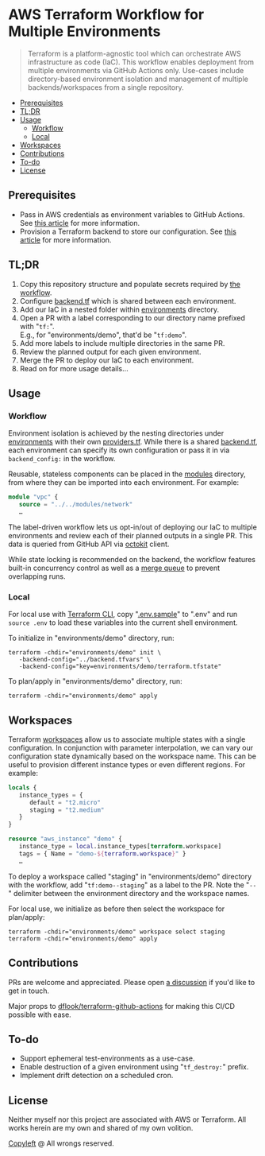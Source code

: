 # AWS Terraform Workflow for Multiple Environments

> Terraform is a platform-agnostic tool which can orchestrate AWS infrastructure as code (IaC). This workflow enables deployment from multiple environments via GitHub Actions only. Use-cases include directory-based environment isolation and management of multiple backends/workspaces from a single repository.

- [Prerequisites](#prerequisites)
- [TL;DR](#tldr)
- [Usage](#usage)
  - [Workflow](#workflow)
  - [Local](#local)
- [Workspaces](#workspaces)
- [Contributions](#contributions)
- [To-do](#to-do)
- [License](#license)

## Prerequisites

- Pass in AWS credentials as environment variables to GitHub Actions. See [this article](https://docs.aws.amazon.com/cli/latest/userguide/cli-configure-envvars) for more information.
- Provision a Terraform backend to store our configuration. See [this article](https://developer.hashicorp.com/terraform/language/settings/backends/configuration) for more information.

## TL;DR

1. Copy this repository structure and populate secrets required by [the workflow](.github/workflows/terraform.yml).
1. Configure [backend.tf](environments/backend.tfvars) which is shared between each environment.
1. Add our IaC in a nested folder within [environments](environments) directory.
1. Open a PR with a label corresponding to our directory name prefixed with "`tf:`".<br>
   E.g., for "environments/demo", that'd be "`tf:demo`".
1. Add more labels to include multiple directories in the same PR.
1. Review the planned output for each given environment.
1. Merge the PR to deploy our IaC to each environment.
1. Read on for more usage details…

## Usage

### Workflow

Environment isolation is achieved by the nesting directories under [environments](environments) with their own [providers.tf](environments/demo/providers.tf). While there is a shared [backend.tf](environments/backend.tfvars), each environment can specify its own configuration or pass it in via `backend_config:` in the workflow.

Reusable, stateless components can be placed in the [modules](modules/) directory, from where they can be imported into each environment. For example:

```terraform
module "vpc" {
   source = "../../modules/network"
   …
```

The label-driven workflow lets us opt-in/out of deploying our IaC to multiple environments and review each of their planned outputs in a single PR. This data is queried from GitHub API via [octokit](https://octokit.github.io/rest.js/v18#issues-list-labels-on-issue) client.

While state locking is recommended on the backend, the workflow features built-in concurrency control as well as a [merge queue](https://docs.github.com/en/pull-requests/collaborating-with-pull-requests/incorporating-changes-from-a-pull-request/merging-a-pull-request-with-a-merge-queue) to prevent overlapping runs.

### Local

For local use with [Terraform CLI](https://developer.hashicorp.com/terraform/downloads), copy "[.env.sample](.env.sample)" to ".env" and run `source .env` to load these variables into the current shell environment.

To initialize in "environments/demo" directory, run:

```shell
terraform -chdir="environments/demo" init \
   -backend-config="../backend.tfvars" \
   -backend-config="key=environments/demo/terraform.tfstate"
```

To plan/apply in "environments/demo" directory, run:

```shell
terraform -chdir="environments/demo" apply
```

## Workspaces

Terraform [workspaces](https://developer.hashicorp.com/terraform/language/state/workspaces) allow us to associate multiple states with a single configuration. In conjunction with parameter interpolation, we can vary our configuration state dynamically based on the workspace name. This can be useful to provision different instance types or even different regions. For example:

```terraform
locals {
   instance_types = {
      default = "t2.micro"
      staging = "t2.medium"
   }
}

resource "aws_instance" "demo" {
   instance_type = local.instance_types[terraform.workspace]
   tags = { Name = "demo-${terraform.workspace}" }
   …
```

To deploy a workspace called "staging" in "environments/demo" directory with the workflow, add "`tf:demo--staging`" as a label to the PR. Note the "`--`" delimiter between the environment directory and the workspace names.

For local use, we initialize as before then select the workspace for plan/apply:

```shell
terraform -chdir="environments/demo" workspace select staging
terraform -chdir="environments/demo" apply
```

## Contributions

PRs are welcome and appreciated. Please open [a discussion](https://github.com/rdhar/aws-terraform-multiple-environments/discussions) if you'd like to get in touch.

Major props to [dflook/terraform-github-actions](https://github.com/dflook/terraform-github-actions) for making this CI/CD possible with ease.

## To-do

- Support ephemeral test-environments as a use-case.
- Enable destruction of a given environment using "`tf_destroy:`" prefix.
- Implement drift detection on a scheduled cron.

## License

Neither myself nor this project are associated with AWS or Terraform. All works herein are my own and shared of my own volition.

[Copyleft](LICENSE) @ All wrongs reserved.
